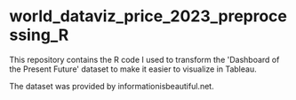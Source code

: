 # world_dataviz_price_2023_preprocessing_R
This repository contains the R code I used to transform the 'Dashboard of the Present Future' dataset to make it easier to visualize in Tableau.

The dataset was provided by informationisbeautiful.net.
